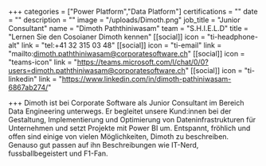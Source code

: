 +++ 
categories = ["Power Platform","Data Platform"] 
certifications = "" 
date = "" 
description = "" 
image = "/uploads/Dimoth.png" 
job_title = "Junior Consultant" 
name = "Dimoth Paththiniwasam" 
team = "S.H.I.E.L.D" title = "Lernen Sie den Cosoianer Dimoth kennen" 
[[social]] 
icon = "ti-headphone-alt" 
link = "tel:+41 32 315 03 48" 
[[social]] 
icon = "ti-email" 
link = "mailto:dimoth.paththiniwasam@corporatesoftware.ch" 
[[social]] 
icon = "teams-icon" 
link = "https://teams.microsoft.com/l/chat/0/0?users=dimoth.paththiniwasam@corporatesoftware.ch" 
[[social]] 
icon = "ti-linkedin" 
link = "https://www.linkedin.com/in/dimoth-pathiniwasam-6867ab274/"

+++ Dimoth ist bei Corporate Software als Junior Consultant im Bereich Data Engineering unterwegs. Er begleitet unsere Kund:innen bei der Gestaltung, Implementierung und Optimierung von Dateninfrastrukturen für Unternehmen und setzt Projekte mit Power BI um. Entspannt, fröhlich und offen sind einige von vielen Möglichkeiten, Dimoth zu beschreiben. Genauso gut passen auf ihn Beschreibungen wie IT-Nerd, fussballbegeistert und F1-Fan.
